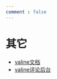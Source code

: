 ```yaml
---
comment : false
---
```

# 其它

* [valine文档](https://valine.js.org/quickstart.html)
* [valine评论后台](https://leancloud.cn/dashboard/applist.html#/apps)

